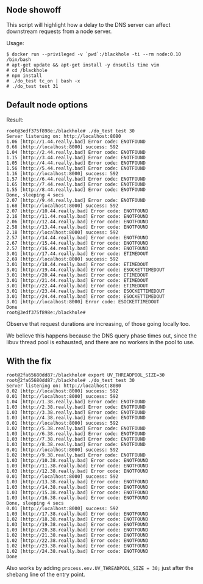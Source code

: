 Node showoff
------------

This script will highlight how a delay to the DNS server can affect downstream
requests from a node server.

Usage:

    $ docker run --privileged -v `pwd`:/blackhole -ti --rm node:0.10 /bin/bash
    # apt-get update && apt-get install -y dnsutils time vim
    # cd /blackhole
    # npm install
    # ./do_test tc_on | bash -x
    # ./do_test test 31

Default node options
--------------------

Result:

    root@3edf375f898e:/blackhole# ./do_test test 30
    Server listening on: http://localhost:8080
    1.06 [http://1.44.really.bad] Error code: ENOTFOUND
    0.66 [http://localhost:8000] success: 592
    1.04 [http://2.44.really.bad] Error code: ENOTFOUND
    1.15 [http://3.44.really.bad] Error code: ENOTFOUND
    1.05 [http://4.44.really.bad] Error code: ENOTFOUND
    1.56 [http://5.44.really.bad] Error code: ENOTFOUND
    1.16 [http://localhost:8000] success: 592
    1.57 [http://6.44.really.bad] Error code: ENOTFOUND
    1.65 [http://7.44.really.bad] Error code: ENOTFOUND
    1.55 [http://8.44.really.bad] Error code: ENOTFOUND
    Done, sleeping 4 secs
    2.07 [http://9.44.really.bad] Error code: ENOTFOUND
    1.68 [http://localhost:8000] success: 592
    2.07 [http://10.44.really.bad] Error code: ENOTFOUND
    2.16 [http://11.44.really.bad] Error code: ENOTFOUND
    2.06 [http://12.44.really.bad] Error code: ENOTFOUND
    2.58 [http://13.44.really.bad] Error code: ENOTFOUND
    2.18 [http://localhost:8000] success: 592
    2.57 [http://14.44.really.bad] Error code: ENOTFOUND
    2.67 [http://15.44.really.bad] Error code: ENOTFOUND
    2.57 [http://16.44.really.bad] Error code: ENOTFOUND
    3.01 [http://17.44.really.bad] Error code: ETIMEDOUT
    2.69 [http://localhost:8000] success: 592
    3.01 [http://18.44.really.bad] Error code: ETIMEDOUT
    3.01 [http://19.44.really.bad] Error code: ESOCKETTIMEDOUT
    3.01 [http://20.44.really.bad] Error code: ETIMEDOUT
    3.01 [http://21.44.really.bad] Error code: ETIMEDOUT
    3.01 [http://22.44.really.bad] Error code: ETIMEDOUT
    3.01 [http://23.44.really.bad] Error code: ESOCKETTIMEDOUT
    3.01 [http://24.44.really.bad] Error code: ESOCKETTIMEDOUT
    3.01 [http://localhost:8000] Error code: ESOCKETTIMEDOUT
    Done
    root@3edf375f898e:/blackhole#

Observe that request durations are increasing, of those going locally too.

We believe this happens because the DNS query phase times out, since the libuv
thread pool is exhausted, and there are no workers in the pool to use.

With the fix
------------

    root@2fa65680dd87:/blackhole# export UV_THREADPOOL_SIZE=30
    root@2fa65680dd87:/blackhole# ./do_test test 30
    Server listening on: http://localhost:8080
    0.02 [http://localhost:8000] success: 592
    0.01 [http://localhost:8000] success: 592
    1.04 [http://1.38.really.bad] Error code: ENOTFOUND
    1.03 [http://2.38.really.bad] Error code: ENOTFOUND
    1.03 [http://3.38.really.bad] Error code: ENOTFOUND
    1.03 [http://4.38.really.bad] Error code: ENOTFOUND
    0.01 [http://localhost:8000] success: 592
    1.02 [http://5.38.really.bad] Error code: ENOTFOUND
    1.03 [http://6.38.really.bad] Error code: ENOTFOUND
    1.03 [http://7.38.really.bad] Error code: ENOTFOUND
    1.03 [http://8.38.really.bad] Error code: ENOTFOUND
    0.01 [http://localhost:8000] success: 592
    1.02 [http://9.38.really.bad] Error code: ENOTFOUND
    1.03 [http://10.38.really.bad] Error code: ENOTFOUND
    1.03 [http://11.38.really.bad] Error code: ENOTFOUND
    1.03 [http://12.38.really.bad] Error code: ENOTFOUND
    0.01 [http://localhost:8000] success: 592
    1.03 [http://13.38.really.bad] Error code: ENOTFOUND
    1.03 [http://14.38.really.bad] Error code: ENOTFOUND
    1.03 [http://15.38.really.bad] Error code: ENOTFOUND
    1.03 [http://16.38.really.bad] Error code: ENOTFOUND
    Done, sleeping 4 secs
    0.01 [http://localhost:8000] success: 592
    1.03 [http://17.38.really.bad] Error code: ENOTFOUND
    1.02 [http://18.38.really.bad] Error code: ENOTFOUND
    1.03 [http://19.38.really.bad] Error code: ENOTFOUND
    1.03 [http://20.38.really.bad] Error code: ENOTFOUND
    1.02 [http://21.38.really.bad] Error code: ENOTFOUND
    1.02 [http://22.38.really.bad] Error code: ENOTFOUND
    1.02 [http://23.38.really.bad] Error code: ENOTFOUND
    1.02 [http://24.38.really.bad] Error code: ENOTFOUND
    Done

Also works by adding `process.env.UV_THREADPOOL_SIZE = 30;` just after the
shebang line of the entry point.
